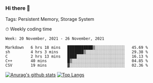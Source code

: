 ### Hi there 👋

Tags: Persistent Memory, Storage System

<!--

[![Anurag's github stats](https://github-readme-stats.vercel.app/api?username=wwyf)](https://github.com/anuraghazra/github-readme-stats)

[![Anurag's github stats](https://github-readme-stats.vercel.app/api?username=wwyf&count_private=true)](https://github.com/anuraghazra/github-readme-stats)


[![Top Langs](https://github-readme-stats.vercel.app/api/top-langs/?username=wwyf&count_private=true&&hide=jupyter%20notebook,html)](https://github.com/anuraghazra/github-readme-stats)



-->


⏱ Weekly coding time

<!--START_SECTION:waka-->
```text
Week: 20 November, 2021 - 26 November, 2021

Markdown   6 hrs 18 mins   ███████████▒░░░░░░░░░░░░░   45.69 % 
sh         4 hrs 3 mins    ███████▒░░░░░░░░░░░░░░░░░   29.38 % 
C          2 hrs 13 mins   ████░░░░░░░░░░░░░░░░░░░░░   16.13 % 
C++        40 mins         █▒░░░░░░░░░░░░░░░░░░░░░░░   04.85 % 
CSV        19 mins         ▓░░░░░░░░░░░░░░░░░░░░░░░░   02.36 % 
```
<!--END_SECTION:waka-->



[![Anurag's github stats](https://github-readme-stats.vercel.app/api?username=wwyf&count_private=true&show_icons=true&hide_border=true)](https://github.com/anuraghazra/github-readme-stats) [![Top Langs](https://github-readme-stats.vercel.app/api/top-langs/?username=wwyf&count_private=true&hide=jupyter%20notebook,html,OpenEdge%20ABL&langs_count=10&layout=compact&hide_border=true)](https://github.com/anuraghazra/github-readme-stats)

<!--

[![willianrod's wakatime stats](https://github-readme-stats.vercel.app/api/wakatime?username=wwyf)](https://github.com/anuraghazra/github-readme-stats)


-->
